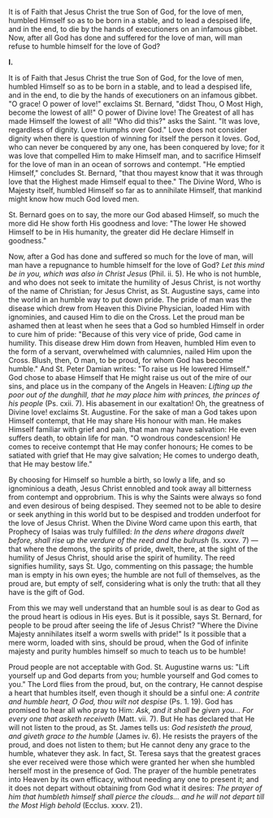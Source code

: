 
It is of Faith that Jesus Christ the true Son of God, for the love of men, humbled Himself so as to be born in a stable, and to lead a despised life, and in the end, to die by the hands of executioners on an infamous gibbet. Now, after all God has done and suffered for the love of man, will man refuse to humble himself for the love of God?

**I\.**

It is of Faith that Jesus Christ the true Son of God, for the love of men, humbled Himself so as to be born in a stable, and to lead a despised life, and in the end, to die by the hands of executioners on an infamous gibbet. \"O grace! O power of love!\" exclaims St. Bernard, \"didst Thou, O Most High, become the lowest of all!\" O power of Divine love! The Greatest of all has made Himself the lowest of all! \"Who did this?\" asks the Saint. \"It was love, regardless of dignity. Love triumphs over God.\" Love does not consider dignity when there is question of winning for itself the person it loves. God, who can never be conquered by any one, has been conquered by love; for it was love that compelled Him to make Himself man, and to sacrifice Himself for the love of man in an ocean of sorrows and contempt. \"He emptied Himself,\" concludes St. Bernard, \"that thou mayest know that it was through love that the Highest made Himself equal to thee.\" The Divine Word, Who is Majesty itself, humbled Himself so far as to annihilate Himself, that mankind might know how much God loved men.

St. Bernard goes on to say, the more our God abased Himself, so much the more did He show forth His goodness and love: \"The lower He showed Himself to be in His humanity, the greater did He declare Himself in goodness.\"

Now, after a God has done and suffered so much for the love of man, will man have a repugnance to humble himself for the love of God? *Let this mind be in you, which was also in Christ Jesus* (Phil. ii. 5). He who is not humble, and who does not seek to imitate the humility of Jesus Christ, is not worthy of the name of Christian; for Jesus Christ, as St. Augustine says, came into the world in an humble way to put down pride. The pride of man was the disease which drew from Heaven this Divine Physician, loaded Him with ignominies, and caused Him to die on the Cross. Let the proud man be ashamed then at least when he sees that a God so humbled Himself in order to cure him of pride: \"Because of this very vice of pride, God came in humility. This disease drew Him down from Heaven, humbled Him even to the form of a servant, overwhelmed with calumnies, nailed Him upon the Cross. Blush, then, O man, to be proud, for whom God has become humble.\" And St. Peter Damian writes: \"To raise us He lowered Himself.\" God chose to abase Himself that He might raise us out of the mire of our sins, and place us in the company of the Angels in Heaven: *Lifting up the poor out of the dunghill, that he may place him with princes, the princes of his people* (Ps. cxii. 7). His abasement in our exaltation! Oh, the greatness of Divine love! exclaims St. Augustine. For the sake of man a God takes upon Himself contempt, that He may share His honour with man. He makes Himself familiar with grief and pain, that man may have salvation: He even suffers death, to obtain life for man. \"O wondrous condescension! He comes to receive contempt that He may confer honours; He comes to be satiated with grief that He may give salvation; He comes to undergo death, that He may bestow life.\"

By choosing for Himself so humble a birth, so lowly a life, and so ignominious a death, Jesus Christ ennobled and took away all bitterness from contempt and opprobrium. This is why the Saints were always so fond and even desirous of being despised. They seemed not to be able to desire or seek anything in this world but to be despised and trodden underfoot for the love of Jesus Christ. When the Divine Word came upon this earth, that Prophecy of Isaias was truly fulfilled: *In the dens where dragons dwelt before, shall rise up the verdure of the reed and the bulrush* (Is. xxxv. 7) — that where the demons, the spirits of pride, dwelt, there, at the sight of the humility of Jesus Christ, should arise the spirit of humility. The reed signifies humility, says St. Ugo, commenting on this passage; the humble man is empty in his own eyes; the humble are not full of themselves, as the proud are, but empty of self, considering what is only the truth: that all they have is the gift of God.

From this we may well understand that an humble soul is as dear to God as the proud heart is odious in His eyes. But is it possible, says St. Bernard, for people to be proud after seeing the life of Jesus Christ? \"Where the Divine Majesty annihilates itself a worm swells with pride!\" Is it possible that a mere worm, loaded with sins, should be proud, when the God of infinite majesty and purity humbles himself so much to teach us to be humble!

Proud people are not acceptable with God. St. Augustine warns us: \"Lift yourself up and God departs from you; humble yourself and God comes to you.\" The Lord flies from the proud, but, on the contrary, He cannot despise a heart that humbles itself, even though it should be a sinful one: *A contrite and humble heart, O God, thou wilt not despise* (Ps. 1. 19). God has promised to hear all who pray to Him: *Ask, and it shall be given you... For every one that asketh receiveth* (Matt. vii. 7). But He has declared that He will not listen to the proud, as St. James tells us: *God resisteth the proud, and giveth grace to the humble* (James iv. 6). He resists the prayers of the proud, and does not listen to them; but He cannot deny any grace to the humble, whatever they ask. In fact, St. Teresa says that the greatest graces she ever received were those which were granted her when she humbled herself most in the presence of God. The prayer of the humble penetrates into Heaven by its own efficacy, without needing any one to present it; and it does not depart without obtaining from God what it desires: *The prayer of him that humbleth himself shall pierce the clouds... and he will not depart till the Most High behold* (Ecclus. xxxv. 21).

